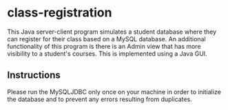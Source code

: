 # class-registration

This Java server-client program simulates a student database where they can register for their class based on a MySQL database. An additional functionality of this program is there is an 
Admin view that has more visibility to a student's courses. This is implemented using a Java GUI.

## Instructions
Please run the MySQLJDBC only once on your machine in order to initialize the database and to prevent any errors resulting from duplicates.

